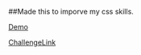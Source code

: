 ##Made this to imporve my css skills.

[Demo](https://profile-card-component-front-end-mentor-organic-042.vercel.app/)

[ChallengeLink](https://www.frontendmentor.io/challenges/profile-card-component-cfArpWshJ)
